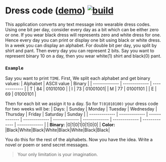 # Dress code ([demo](https://tito433.github.io/dress-code/)) [![build](https://github.com/tito433/dress-code/actions/workflows/pages/pages-build-deployment/badge.svg)](https://github.com/tito433/dress-code/actions/workflows/pages/pages-build-deployment)

This application converts any text message into wearable dress codes. Using one bit per day, consider every day as a bit which can be either zero or one. If you wear black dress will represents zero and white dress for one. Hence every day you can print or display one bit using black or white dress. In a week you can display an alphabet. For double bit per day, you split by shirt and pant. Then every day you can represent 2 bits. Say you want to represent binary 10 on a day, then you wear white(1) shirt and black(0) pant.



### `Example`

Say you want to print `TIME`. First, We split each alphabet and get binary values:
| Alphabet  | ASCII value | Binary |
| ------------- | ------------- | ------------- |
| T  | 84  | 01010100 |
| I  | 73  | 01001001|
| M  | 77 | 01001101 |
| E  | 69  | 01000101 |

Then for each bit we assign it to a day. So for `T(01010100)` your dress code for two weeks will be:
| Days: | Sunday  | Monday | Tuesday | Wednesday | Thursday  | Friday | Saturday | Sunday |
| ------------- | -------------  | ------------- | ------------- | ------------- | -------------  | ------------- | ------------- | ------------- |
| <b>Binary:</b> |0|1|0|1|0|1|0|0|
| <b>Color:</b>  |Black|White|Black|White|Black|White|Black|Black|

You do this for the rest of the alphabets. 
Now you have the idea. Write a novel or poem or send secret messages.

>Your only limitation is your imagination.